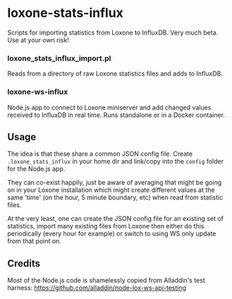 # loxone-stats-influx

Scripts for importing statistics from Loxone to InfluxDB. Very much beta. Use at your own risk!

### loxone_stats_influx_import.pl

Reads from a directory of raw Loxone statistics files and adds to InfluxDB.

### loxone-ws-influx

Node.js app to connect to Loxone miniserver and add changed values received to InfluxDB in real time. Runs standalone or in a Docker container.

## Usage

The idea is that these share a common JSON config file. Create `.loxone_stats_influx` in your home dir and link/copy into the `config` folder for the Node.js app.

They can co-exist happily, just be aware of averaging that might be going on in your Loxone installation which might create different values at the same 'time' (on the hour, 5 minute boundary, etc) when read from statistic files.

At the very least, one can create the JSON config file for an existing set of statistics, import many existing files from Loxone then either do this periodically (every hour for example) or switch to using WS only update from that point on.

## Credits

Most of the Node.js code is shamelessly copied from Alladdin's test harness: https://github.com/alladdin/node-lox-ws-api-testing
